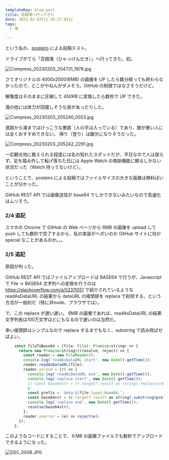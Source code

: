 ```yaml
---
templateKey: blog-post
title: 百聞滝へ行ってきた
date: 2023-02-03T11:39:27.851Z
tags: 
  - 滝

---
```

という名の、[posteiro](https://amay077.github.io/posteiro/) による投稿テスト。

ドライブがてら「百間滝（ひゃっけんだき）」へ行ってきた。初。

![Compress_20230203_204731_1978.jpg](/img/2023-02-03-01GRBHPYVKG90XQ5PN11MYXHEA.png)

さてオリジナルの 4000x2000(6MB) の画像を UP したら数分経っても終わらなかったので、どこがやねんがダメそう。GitHub の制限ではなさそうだけど。

解像度はそのままに圧縮して 450KB に変換したら数秒で UP できた。

滝の他には体力が回復しそうな泉があったりした。

![Compress_20230203_205240_0553.jpg](/img/2023-02-03-01GRBHZ3DG3A5VXG92J1RPQ6CZ.png)

道路から滝まではけっこうな悪路（人の手は入っている）であり、膝が悪い人には全くおすすめできない。
帰り（登り）は酸欠になりそうだった。

![Compress_20230203_205242_2291.jpg](/img/2023-02-03-01GRBJ6YCV0BE3YMKWMJG4A7M1.png)

一応観光地に数えられる程度には名の知れたスポットだが、平日なので人は居らず。足を踏み外して転げ落ちた日には Apple Watch の救助機能に頼るしかない状況だった（Watch 持ってないけど）。

ということで、posteiro による投稿ではファイルサイズの大きな画像は無料ぽいことが分かった。

GitHub REST API では画像送信が base64  でしかできないみたいなので高速化はムリそう。

### 2/4 追記

スマホの Chrome で GitHub の Web ページから 6MB の画像を upload して push しても数秒で完了するから、私の実装がヘボいのか GitHub サイトに何か special なことがあるのか。。。

### 2/5 追記

原因が判った。


GitHub REST API ではファイルアップロードは BASE64 で行うが、Javascript で File → BASE64 文字列への変換を行うのは https://stackoverflow.com/a/52311051 で紹介されているような readAsDataURL の結果から dataURL の接頭辞を replace で削除する、という方法が一般的だ（特に非node、ブラウザでは）。

で、この replace が遅い遅い。
6MB の画像であれば、readAsDataURL の結果文字列長は100万文字ほどにもなるので遅いのは当然だ。

幸い接頭辞はシンプルなので replace するまでもなく、substring で読み飛ばせばよい。


```javascript
    const fileToBase64 = (file: File): Promise<string> => {
      return new Promise<string>((resolve, reject) => {
        const reader = new FileReader();
        console.log('readAsDataURL start', new Date().getTime());
        reader.readAsDataURL(file);
        reader.onload = (r) => {
          console.log('readAsDataURL end', new Date().getTime());
          console.log('replace start', new Date().getTime());
          // const base64str = (r.target?.result as string).replace(/data:.*\/.*;base64,/, '');
          c
          const prefix = `data:${file.type}:base64,`;
          const base64str = (r.target?.result as string).substring(prefix.length);
          console.log('replace end', new Date().getTime());
          resolve(base64str);
        };
        reader.onerror = (e) => reject(e);
      });
    };
```

このようなコードにすることで、６MB の画像ファイルでも数秒でアップロードできるようになった。

![DSC_0008.JPG](/img/2023-02-05-01GRGQ2TS0Y7P4YCZQRAMJZ97K.png)
